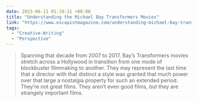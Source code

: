 ```yaml
---
date: 2023-06-11 01:19:11 +00:00
title: "Understanding the Michael Bay Transformers Movies"
link: "https://www.escapistmagazine.com/understanding-michael-bay-transformers-movies/"
tags:
  - "Creative-Writing"
  - "Perspective"
---
```


> Spanning that decade from 2007 to 2017, Bay’s Transformers movies stretch across a Hollywood in transition from one mode of blockbuster filmmaking to another. They may represent the last time that a director with that distinct a style was granted that much power over that large a nostalgia property for such an extended period. They’re not great films. They aren’t even good films, but they are strangely important films.
